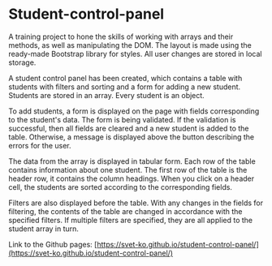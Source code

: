 # Student-control-panel
A training project to hone the skills of working with arrays and their methods, as well as manipulating the DOM.
The layout is made using the ready-made Bootstrap library for styles.
All user changes are stored in local storage.

A student control panel has been created, which contains a table with students with filters and sorting and a form for adding a new student. Students are stored in an array. Every student is an object.

To add students, a form is displayed on the page with fields corresponding to the student's data. The form is being validated. If the validation is successful, then all fields are cleared and a new student is added to the table. Otherwise, a message is displayed above the button describing the errors for the user.

The data from the array is displayed in tabular form. Each row of the table contains information about one student. The first row of the table is the header row, it contains the column headings. When you click on a header cell, the students are sorted according to the corresponding fields.

Filters are also displayed before the table. With any changes in the fields for filtering, the contents of the table are changed in accordance with the specified filters. If multiple filters are specified, they are all applied to the student array in turn.

Link to the Github pages: [https://svet-ko.github.io/student-control-panel/](https://svet-ko.github.io/student-control-panel/)
